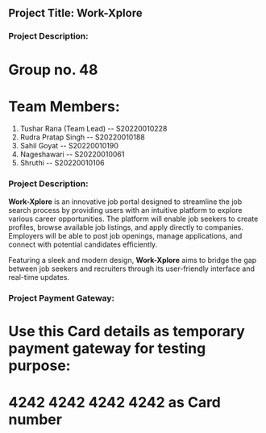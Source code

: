 
## Project Title: Work-Xplore

### Project Description:
# Group no. 48

# Team Members:
1. Tushar Rana (Team Lead) -- S20220010228
2. Rudra Pratap Singh -- S20220010188
3. Sahil Goyat -- S20220010190
4. Nageshawari -- S20220010061
5. Shruthi -- S20220010106

### Project Description:
**Work-Xplore** is an innovative job portal designed to streamline the job search process by providing users with an intuitive platform to explore various career opportunities. The platform will enable job seekers to create profiles, browse available job listings, and apply directly to companies. Employers will be able to post job openings, manage applications, and connect with potential candidates efficiently.

Featuring a sleek and modern design, **Work-Xplore** aims to bridge the gap between job seekers and recruiters through its user-friendly interface and real-time updates.


### Project Payment Gateway:
# Use this Card details as temporary payment gateway for testing purpose:
#  4242 4242 4242 4242 as Card number

